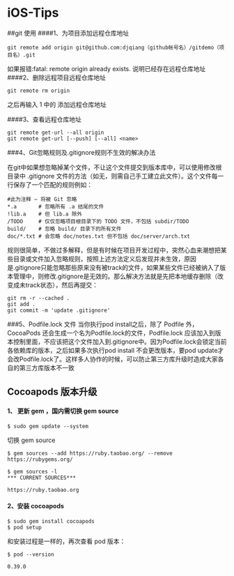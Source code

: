 # iOS-Tips

##git 使用
####1、为项目添加远程仓库地址
```
git remote add origin git@github.com:djqiang（github帐号名）/gitdemo（项目名）.git 
```
如果报错:fatal: remote origin already exists.
说明已经存在远程仓库地址
####2、删除远程项目远程仓库地址
```
git remote rm origin
```
之后再输入 1 中的 添加远程仓库地址 

####3、查看远程仓库地址
```
git remote get-url --all origin
git remote get-url [--push] [--all] <name>
```


###4、Git忽略规则及.gitignore规则不生效的解决办法

在git中如果想忽略掉某个文件，不让这个文件提交到版本库中，可以使用修改根目录中 .gitignore 文件的方法（如无，则需自己手工建立此文件）。这个文件每一行保存了一个匹配的规则例如：

``` 
#此为注释 – 将被 Git 忽略
*.a       # 忽略所有 .a 结尾的文件
!lib.a    # 但 lib.a 除外
/TODO     # 仅仅忽略项目根目录下的 TODO 文件，不包括 subdir/TODO
build/    # 忽略 build/ 目录下的所有文件
doc/*.txt # 会忽略 doc/notes.txt 但不包括 doc/server/arch.txt
```

规则很简单，不做过多解释，但是有时候在项目开发过程中，突然心血来潮想把某些目录或文件加入忽略规则，按照上述方法定义后发现并未生效，原因是.gitignore只能忽略那些原来没有被track的文件，如果某些文件已经被纳入了版本管理中，则修改.gitignore是无效的。那么解决方法就是先把本地缓存删除（改变成未track状态），然后再提交：

```
git rm -r --cached .
git add .
git commit -m 'update .gitignore'
```

###5、Podfile.lock 文件
当你执行pod install之后，除了 Podfile 外，CocoaPods 还会生成一个名为Podfile.lock的文件，Podfile.lock 应该加入到版本控制里面，不应该把这个文件加入到.gitignore中。因为Podfile.lock会锁定当前各依赖库的版本，之后如果多次执行pod install 不会更改版本，要pod update才会改Podfile.lock了。这样多人协作的时候，可以防止第三方库升级时造成大家各自的第三方库版本不一致


## Cocoapods 版本升级

#### 1、 更新 gem ，国内需切换 gem source
```
$ sudo gem update --system
```
切换 gem source

```
$ gem sources --add https://ruby.taobao.org/ --remove https://rubygems.org/

$ gem sources -l
*** CURRENT SOURCES***

https://ruby.taobao.org
```

#### 2、安装 cocoapods

```
$ sudo gem install cocoapods
$ pod setup
```
和安装过程是一样的，再次查看 pod 版本：

```
$ pod --version

0.39.0
```

